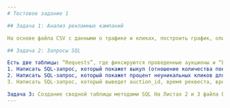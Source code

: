 ```yaml
---
# Тестовое задание 1

## Задача 1: Анализ рекламных кампаний

На основе файла CSV с данными о трафике и кликах, построить график, описать выявленные паттерны, определить самые эффективные срезы по CR и CTR (создать тетрадь Jupyter Notebook).

## Задача 2: Запросы SQL

Есть две таблицы: “Requests”, где фиксируются проведенные аукционы и “Events”, куда записываются факты показа рекламы (show) и кликов (click) пользователя по рекламе. Данные auction_id “Requests” будет совпадать с auction_id показа и клика. Уникальность клика определяется кликовой ссылкой (url). Наличие в базе повторяющихся кликовых ссылок возможно, если пользователь кликнул по рекламному объявлению дважды, при этом время события (event_time) может различаться. Это неуникальные клики. Нужно:
1. Написать SQL-запрос, который покажет выкуп (отношение количества показов к количеству запросов) по сочетанию country+os за 01.04.2020. Должна получиться таблица вида: country | os | buyout
2. Написать SQL-запрос, который покажет процент неуникальных кликов для каждого из источников (source) за 01.04.2020. Должна получиться таблица вида: source |  not_unique
3. Написать SQL-запрос, который выведет auction_id, время реквеста, время показа и время первого клика этого аукциона.

Задача 3: Создание сводной таблицы методами SQL На Листах 2 и 3 файла Excel есть таблицы с логами событий. Нужно сравнить их между собой и найти события, которые есть в одной таблице, но нет в другой. Время (unixtime), при этом может быть разным для одного и того же события. После нахождения дополнительно опишите способ, который вы использовали.
---
```

